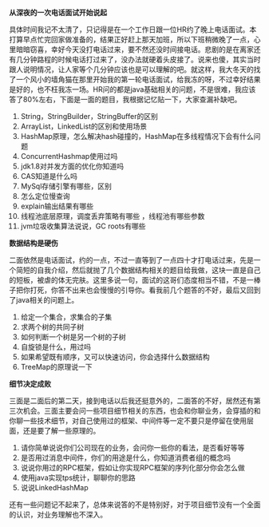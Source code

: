 **从深夜的一次电话面试开始说起**

具体时间我记不太清了，只记得是在一个工作日跟一位HR约了晚上电话面试。本打算早点忙完回家做准备的，结果正好赶上那天加班，所以下班稍微晚了一点，心里暗暗窃喜，幸好今天没打电话过来，要不然还没时间接电话。悲剧的是在离家还有几分钟路程的时候电话打过来了，没办法就硬着头皮接了。说来也傻，其实当时跟人说明情况，让人家等个几分钟应该也是可以理解的吧。就这样，我大冬天的找了一个风小的墙角猫在那里开始我的第一轮电话面试，给我冻的呀，不过幸好结果是好的，也不枉我冻一场。HR问的都是java基础相关的问题，不是很难，我应该答了80%左右，下面是一面的题目，我根据记忆贴一下，大家查漏补缺吧。

1. String，StringBuilder，StringBuffer的区别
2. ArrayList，LinkedList的区别和使用场景
3. HashMap原理，怎么解决hash碰撞的，HashMap在多线程情况下会有什么问题
4. ConcurrentHashmap使用过吗
5. jdk1.8对并发方面的优化你知道吗
6. CAS知道是什么吗
7. MySql存储引擎有哪些，区别
8. 怎么定位慢查询 
9. explain输出结果有哪些 
10. 线程池底层原理，调度丢弃策略有哪些 ，线程池有哪些参数
11. jvm垃圾收集算法说说，GC roots有哪些

**数据结构是硬伤**

二面依然是电话面试，约的一点，不过一直等到了一点四十才打电话过来，先是一个简短的自我介绍，然后就抛了几个数据结构相关的题目给我做，这块一直是自己的短板，被虐的体无完肤。这里多说一句，面试的这哥们态度相当不错，不是一棒子把你打死，你答不出来也会慢慢的引导你。看我前几个题答的不好，最后又回到了java相关的问题上。

1. 给定一个集合，求集合的子集
2. 求两个树的共同子树
3. 如何判断一个树是另一个树的子树
4. 自旋锁是什么，用过吗
5. 如果希望既有顺序，又可以快速访问，你会选择什么数据结构
6. TreeMap的原理说一下

**细节决定成败**

三面是二面后的第二天，接到电话以后我还挺意外的，二面答的不好，居然还有第三次机会。三面主要会问一些项目细节相关的东西，也会和你聊业务，会穿插的和你聊一些技术细节，对自己使用过的框架、中间件等一定不要只是停留在使用层面，还是要了解一些原理的。

1. 请你简单说说你们公司现在的业务，会问你一些你的看法，是否看好等等
2.  是否用过消息中间件，你们的用途是什么，你知道消费者组的概念吗
3. 说说你用过的RPC框架，假如让你实现RPC框架的序列化部分你会怎么做
4. 使用java实现tps统计，聊聊你的思路
5. 说说LinkedHashMap

还有一些问题记不起来了，总体来说答的不是特别好，对于项目细节没有一个全面的认识，对业务理解也不深入。